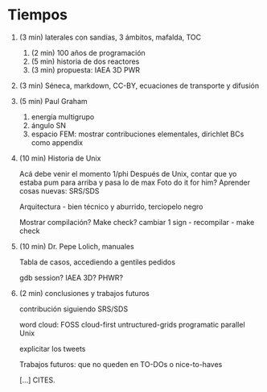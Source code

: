 # Tiempos
 
 1. (3 min) laterales con sandías, 3 ámbitos, mafalda, TOC
    1. (2 min) 100 años de programación
    2. (5 min) historia de dos reactores
    3. (3 min) propuesta: IAEA 3D PWR
    
 2. (3 min) Séneca, markdown, CC-BY, ecuaciones de transporte y difusión
 
 3. (5 min) Paul Graham
    1. energía multigrupo
    2. ángulo SN
    3. espacio FEM: mostrar contribuciones elementales, dirichlet BCs como appendix
    
 4. (10 min) Historia de Unix
    
    Acá debe venir el momento 1/phi
    Después de Unix, contar que yo estaba pum para arriba y pasa lo de max
    Foto do it for him?
    Aprender cosas nuevas: SRS/SDS
    
    Arquitectura - bien técnico y aburrido, terciopelo negro
    
    Mostrar compilación?
    Make check?
    cambiar 1 sign - recompilar - make check
    
 5. (10 min) Dr. Pepe Lolich, manuales
 
    Tabla de casos, accediendo a gentiles pedidos
    
    gdb session?
    IAEA 3D?
    PHWR?
    
 6. (2 min) conclusiones y trabajos futuros
 
    contribución siguiendo SRS/SDS
    
    word cloud: FOSS cloud-first untructured-grids programatic parallel Unix

    explicitar los tweets
    
    Trabajos futuros: que no queden en TO-DOs o nice-to-haves
    
    [...] CITES.
